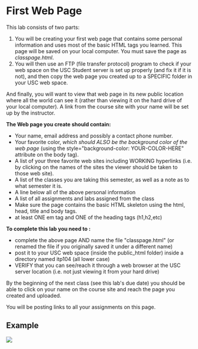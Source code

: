First Web Page
==============

This lab consists of two parts:

1. You will be creating your first web page that contains some personal information and uses most of the basic HTML tags you learned. This page will be saved on your local computer. You must save the page as *classpage.html*.
2. You will then use an FTP (file transfer protocol) program to check if your web space on the USC Student server is set up properly (and fix it if it is not), and then copy the web page you created up to a SPECIFIC folder in your USC web space.

And finally, you will want to view that web page in its new public location where all the world can see it (rather than viewing it on the hard drive of your local computer). A link from the course site with your name will be set up by the instructor.

**The Web page you create should contain:**

 * Your name, email address and possibly a contact phone number.
 * Your favorite color, <em>which should ALSO be the background color of the web page</em> (using the style="background-color: YOUR-COLOR-HERE" attribute on the body tag).
 * A list of your three favorite web sites including WORKING hyperlinks (i.e. by clicking on the names of the sites the viewer should be taken to those web site).
 * A list of the classes you are taking this semester, as well as a note as to what semester it is.
 * A line below all of the above personal information
 * A list of all assignments and labs assigned from the class 
 * Make sure the page contains the basic HTML skeleton using the html, head, title and body tags.
 * at least ONE em tag and ONE of the heading tags (h1,h2,etc)


**To complete this lab you need to :**

* complete the above page AND name the file "classpage.html" (or renamed the file if you originally saved it under a different name)
* post it to your USC web space (inside the public_html folder) inside a directory named itp104 (all lower case)
* VERIFY that you can see/reach it through a web browser at the USC server location (i.e. not just viewing it from your hard drive)

By the beginning of the next class (see this lab's due date) you should be able to click on your name on the course site and reach the page you created and uploaded. 

You will be posting links to all your assignments on this page. 

<h2>Example</h2>
<img src="./images/myfirstpage.png" />
